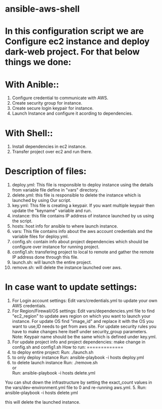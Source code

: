 ansible-aws-shell 
===============================================================

In this configuration script we are Configure ec2 instance and deploy dark-web project. For that below things we done:
===============================================================
With Anible::
=============
1. Configure credential to communicate with AWS.
2. Create security group for instance.
3. Create secure login keypair for instance.
4. Launch Instance and configure it acording to dependencies.

With Shell::
=============
1. Install dependencies in ec2 instance.
2. Transfer project over ec2 and run there.

Description of files:
=====================
1. deploy.yml: This file is responsible to deploy instance using the details from variable file define in "vars" directory.
2. delete.yml: this file is responsible to delete the instance which is launched by using Our script.  
3. key.yml: This file is creating a keypair. If you want multiple keypair then update the "keyname" variable and run.
4. instance: this file contains IP address of instance launched by us using the script.
5. hosts: host info for ansible to where launch instance. 
6. vars: This file contains info about the aws account credentials and the variable files for deploy.yml.
7. config.sh: contain info about project dependencies which should be configure over instance for running project.
8. config1.sh: transfering project to local to remote and gather the remote IP address done through this file.
9. launch.sh: will launch the entire project.
10. remove.sh: will delete the instance launched over aws. 


In case want to update settings: 
=================================
1. For Login account settings: Edit vars/credentials.yml to update your own AWS credentials.
2. For Region/Firewall/OS settings: Edit vars/dependencies.yml file to find "ec2_region" to update aws region on which you want to launch your instance.
For update OS find "image_id" and replace it with the OS you want to use,ID needs to get from aws site.
For update security rules you have to make changes here itself under security_group parameters.
Note: Keypair name should be the same which is defined under key.yml.
3. For update project info and project dependencies: make change in config.sh and config1.sh
How to run:
=============
1. to deploy entire project:
Run: ./launch.sh
2. to only deploy instance
Run: ansible-playbook -i hosts deploy.yml
3. to delete launch instance
Run: ./remove.sh  
or  
Run: ansible-playbook -i hosts delete.yml

You can shut down the infrastructure by setting the exact_count values
in the vars/dev-environment.yml file to 0 and re-running aws.yml.
5. Run: ansible-playbook -i hosts delete.yml

this will delete the launched instance.
